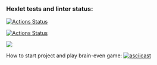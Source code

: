 ### Hexlet tests and linter status:

[![Actions Status](https://github.com/IgorShayderov/frontend-project-lvl1/workflows/hexlet-check/badge.svg)](https://github.com/IgorShayderov/frontend-project-lvl1/actions)

[![Actions Status](https://github.com/IgorShayderov/frontend-project-lvl1/workflows/project-check/badge.svg)](https://github.com/IgorShayderov/frontend-project-lvl1/actions)

<a href="https://codeclimate.com/github/codeclimate/codeclimate/maintainability"><img src="https://api.codeclimate.com/v1/badges/a99a88d28ad37a79dbf6/maintainability" /></a>

How to start project and play brain-even game:
[![asciicast](https://asciinema.org/a/g3T0Q9g6ncHX6rbKCpaYs9kaj.svg)](https://asciinema.org/a/g3T0Q9g6ncHX6rbKCpaYs9kaj)
